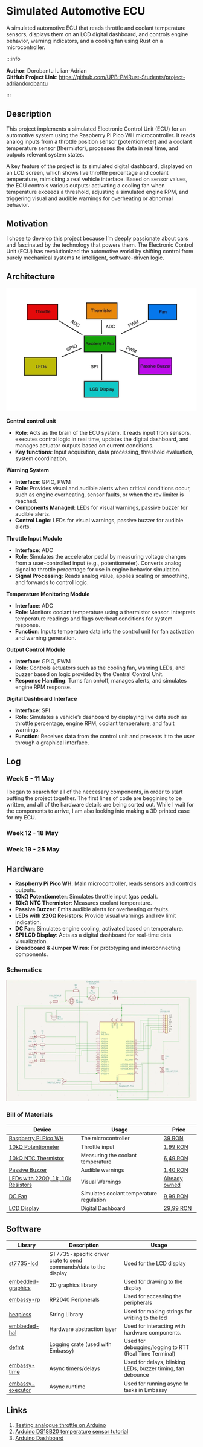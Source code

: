 # Simulated Automotive ECU
A simulated automotive ECU that reads throttle and coolant temperature sensors, displays them on an LCD digital dashboard, and controls engine behavior, warning indicators, and a cooling fan using Rust on a microcontroller.

:::info 

**Author**: Dorobantu Iulian-Adrian \
**GitHub Project Link**: https://github.com/UPB-PMRust-Students/project-adriandorobantu

:::

## Description

This project implements a simulated Electronic Control Unit (ECU) for an automotive system using the Raspberry Pi Pico WH microcontroller. It reads analog inputs from a throttle position sensor (potentiometer) and a coolant temperature sensor (thermistor), processes the data in real time, and outputs relevant system states.

A key feature of the project is its simulated digital dashboard, displayed on an LCD screen, which shows live throttle percentage and coolant temperature, mimicking a real vehicle interface. Based on sensor values, the ECU controls various outputs: activating a cooling fan when temperature exceeds a threshold, adjusting a simulated engine RPM, and triggering visual and audible warnings for overheating or abnormal behavior.

## Motivation

I chose to develop this project because I’m deeply passionate about cars and fascinated by the technology that powers them. The Electronic Control Unit (ECU) has revolutionized the automotive world by shifting control from purely mechanical systems to intelligent, software-driven logic. 

## Architecture 

![Schematic diagram](project_schematic.webp)

**Central control unit**
- **Role**: Acts as the brain of the ECU system. It reads input from sensors, executes control logic in real time, updates the digital dashboard, and manages actuator outputs based on current conditions.
- **Key functions**: Input acquisition, data processing, threshold evaluation, system coordination.

**Warning System**
- **Interface**: GPIO, PWM 
- **Role**: Provides visual and audible alerts when critical conditions occur, such as engine overheating, sensor faults, or when the rev limiter is reached.
- **Components Managed**: LEDs for visual warnings, passive buzzer for audible alerts. 
- **Control Logic**: LEDs for visual warnings, passive buzzer for audible alerts.

**Throttle Input Module**
- **Interface**: ADC
- **Role**: Simulates the accelerator pedal by measuring voltage changes from a user-controlled input (e.g., potentiometer). Converts analog signal to throttle percentage for use in engine behavior simulation.
- **Signal Processing**: Reads analog value, applies scaling or smoothing, and forwards to control logic.

**Temperature Monitoring Module**
- **Interface**: ADC
- **Role**: Monitors coolant temperature using a thermistor sensor. Interprets temperature readings and flags overheat conditions for system response.
- **Function**: Inputs temperature data into the control unit for fan activation and warning generation.

**Output Control Module**
- **Interface**: GPIO, PWM
- **Role**: Controls actuators such as the cooling fan, warning LEDs, and buzzer based on logic provided by the Central Control Unit.
- **Response Handling**: Turns fan on/off, manages alerts, and simulates engine RPM response.

**Digital Dashboard Interface**
- **Interface**: SPI
- **Role**: Simulates a vehicle’s dashboard by displaying live data such as throttle percentage, engine RPM, coolant temperature, and fault warnings.
- **Function**: Receives data from the control unit and presents it to the user through a graphical interface.


## Log

### Week 5 - 11 May
I began to search for all of the neccesary components, in order to start putting the project together. The first lines of code are beggining to be written, and all of the hardware details are being sorted out. While I wait for the components to arrive, I am also looking into making a 3D printed case for my ECU.

### Week 12 - 18 May

### Week 19 - 25 May

## Hardware

- **Raspberry Pi Pico WH**: Main microcontroller, reads sensors and controls outputs.
- **10kΩ Potentiometer**: Simulates throttle input (gas pedal).
- **10kΩ NTC Thermistor**: Measures coolant temperature.
- **Passive Buzzer**: Emits audible alerts for overheating or faults.
- **LEDs with 220Ω Resistors**: Provide visual warnings and rev limit indication.
- **DC Fan**: Simulates engine cooling, activated based on temperature.
- **SPI LCD Display**: Acts as a digital dashboard for real-time data visualization.
- **Breadboard & Jumper Wires**: For prototyping and interconnecting components.

### Schematics

![KiCAD schematic](kicad.webp)

### Bill of Materials


| Device | Usage | Price |
|--------|--------|-------|
| [Raspberry Pi Pico WH](https://www.raspberrypi.com/documentation/microcontrollers/raspberry-pi-pico.html) | The microcontroller | [39 RON](https://www.optimusdigital.ro/ro/placi-raspberry-pi/12395-raspberry-pi-pico-wh.html?search_query=Raspberry+Pi+Pico+WH&results=26) |
| [10kΩ Potentiometer](https://www.optimusdigital.ro/ro/componente-electronice-potentiometre/1886-potentiometru-stereo-10k.html?search_query=potentiometru+10k&results=19) | Throttle input | [1,99 RON](https://www.optimusdigital.ro/ro/componente-electronice-potentiometre/1886-potentiometru-stereo-10k.html?search_query=potentiometru+10k&results=19) |
| [10kΩ NTC Thermistor](https://www.optimusdigital.ro/ro/senzori-senzori-de-temperatura/8203-termistor-ntc-de-10k-rezistent-la-apa-cu-cablu-de-05-m.html?s) | Measuring the coolant temperature | [6,49 RON](https://www.optimusdigital.ro/ro/senzori-senzori-de-temperatura/8203-termistor-ntc-de-10k-rezistent-la-apa-cu-cablu-de-05-m.html?s) |
| [Passive Buzzer](https://www.optimusdigital.ro/ro/audio-buzzere/634-buzzer-pasiv-de-5-v.html?search_query=buzzer+pasiv&results=15) | Audible warnings | [1,40 RON](https://www.optimusdigital.ro/ro/audio-buzzere/634-buzzer-pasiv-de-5-v.html?search_query=buzzer+pasiv&results=15) |
| [LEDs with 220Ω, 1k, 10k Resistors](https://www.optimusdigital.ro/en/optimus-digital-kits/9517-set-de-led-uri-asortate-de-5-mm-si-3-mm-310-buc-cu-rezistoare-bonus.html?search_query=led+&results=2049) | Visual Warnings | [Already owned](https://www.optimusdigital.ro/en/optimus-digital-kits/9517-set-de-led-uri-asortate-de-5-mm-si-3-mm-310-buc-cu-rezistoare-bonus.html?search_query=led+&results=2049) |
| [DC Fan](https://www.optimusdigital.ro/en/others/7966-cmp-fan23-12-v-80x80x25-mm-fan-with-sensor.html?search_query=dc+fan&results=565) | Simulates coolant temperature regulation | [9,99 RON](https://www.optimusdigital.ro/en/others/7966-cmp-fan23-12-v-80x80x25-mm-fan-with-sensor.html?search_query=dc+fan&results=565) |
| [LCD Display](https://www.optimusdigital.ro/en/lcds/3554-modul-lcd-de-18-cu-spi-i-controller-st7735-128x160-px.html?srsltid=AfmBOorvbmQ0W7oenMF3GbKjJvYaAwmlKVeNrUUD92jn7lJLUyzJnsMu) | Digital Dashboard | [29,99 RON](https://www.optimusdigital.ro/en/lcds/3554-modul-lcd-de-18-cu-spi-i-controller-st7735-128x160-px.html?srsltid=AfmBOorvbmQ0W7oenMF3GbKjJvYaAwmlKVeNrUUD92jn7lJLUyzJnsMu) |


## Software

| Library | Description | Usage |
|---------|-------------|-------|
| [st7735-lcd](https://crates.io/crates/st7735-lcd) | ST7735-specific driver crate to send commands/data to the display | Used for the LCD display |
| [embedded-graphics](https://github.com/embedded-graphics/embedded-graphics) | 2D graphics library | Used for drawing to the display |
| [embassy-rp](https://github.com/embassy-rs/embassy/tree/main/embassy-rp) | RP2040 Peripherals | Used for accessing the peripherals |
| [heapless](https://github.com/rust-embedded/heapless) | String Library | 	Used for making strings for writiing to the lcd |
| [embbeded-hal](https://github.com/rust-embedded/embedded-hal) | Hardware abstraction layer | 	Used for interacting with hardware components. |
| [defmt](https://github.com/knurling-rs/defmt) | Logging crate (used with Embassy)| 	Used for debugging/logging to RTT (Real Time Terminal)|
| [embassy-time](https://github.com/embassy-rs/embassy/tree/main/embassy-time) | Async timers/delays | 	Used for delays, blinking LEDs, buzzer timing, fan debounce|
| [embassy-executor](https://github.com/embassy-rs/embassy/tree/main/embassy-executor) | Async runtime | 	Used for running async fn tasks in Embassy|


## Links

1. [Testing analogue throttle on Arduino](https://www.youtube.com/watch?v=HzXL2NGaWAs)
2. [Arduino DS18B20 temperature sensor tutorial](https://www.youtube.com/watch?v=lIpgGru2Wv0)
3. [Arduino Dashboard](https://www.youtube.com/watch?v=L3ufJTFX2v0)
